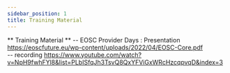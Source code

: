 ```yaml
---
sidebar_position: 1
title: Training Material 
---
```



** Training Material **
--   EOSC Provider Days  : Presentation https://eoscfuture.eu/wp-content/uploads/2022/04/EOSC-Core.pdf   
--   recording https://www.youtube.com/watch?v=NpH9fwhFYl8&list=PLbISfqJh3TsvQ8QxYFViGxWRcHzcqpvqD&index=3
